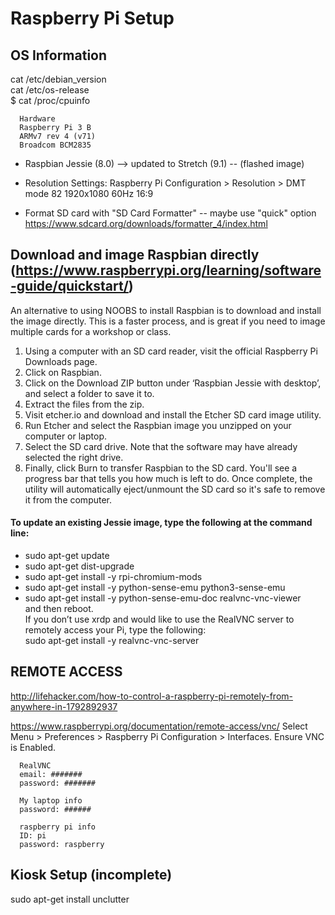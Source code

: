 # Raspberry Pi Setup

## OS Information
cat /etc/debian_version <br/>
cat /etc/os-release <br/>
$ cat /proc/cpuinfo <br/>

      Hardware
      Raspberry Pi 3 B
      ARMv7 rev 4 (v71)
      Broadcom BCM2835

- Raspbian Jessie (8.0) --> updated to Stretch (9.1) -- (flashed image)

- Resolution Settings: Raspberry Pi Configuration > Resolution > DMT mode 82 1920x1080 60Hz 16:9

- Format SD card with "SD Card Formatter" -- maybe use "quick" option
https://www.sdcard.org/downloads/formatter_4/index.html


## Download and image Raspbian directly (https://www.raspberrypi.org/learning/software-guide/quickstart/)
An alternative to using NOOBS to install Raspbian is to download and install the image directly. This is a faster process, and is great if you need to image multiple cards for a workshop or class.<br/>
1. Using a computer with an SD card reader, visit the official Raspberry Pi Downloads page.
2. Click on Raspbian.
3. Click on the Download ZIP button under ‘Raspbian Jessie with desktop’, and select a folder to save it to.
4. Extract the files from the zip.
5. Visit etcher.io and download and install the Etcher SD card image utility.
6. Run Etcher and select the Raspbian image you unzipped on your computer or laptop.
7. Select the SD card drive. Note that the software may have already selected the right drive.
8. Finally, click Burn to transfer Raspbian to the SD card. You'll see a progress bar that tells you how much is left to do. Once complete, the utility will automatically eject/unmount the SD card so it's safe to remove it from the computer.

#### To update an existing Jessie image, type the following at the command line:
- sudo apt-get update
- sudo apt-get dist-upgrade
- sudo apt-get install -y rpi-chromium-mods
- sudo apt-get install -y python-sense-emu python3-sense-emu
- sudo apt-get install -y python-sense-emu-doc realvnc-vnc-viewer <br/>
and then reboot. <br/>
If you don’t use xrdp and would like to use the RealVNC server to remotely access your Pi, type the following: <br/>
sudo apt-get install -y realvnc-vnc-server <br/>


## REMOTE ACCESS
http://lifehacker.com/how-to-control-a-raspberry-pi-remotely-from-anywhere-in-1792892937

https://www.raspberrypi.org/documentation/remote-access/vnc/
Select Menu > Preferences > Raspberry Pi Configuration > Interfaces.
Ensure VNC is Enabled.

      RealVNC
      email: #######
      password: #######

      My laptop info
      password: ######

      raspberry pi info
      ID: pi
      password: raspberry

## Kiosk Setup (incomplete)





sudo apt-get install unclutter
